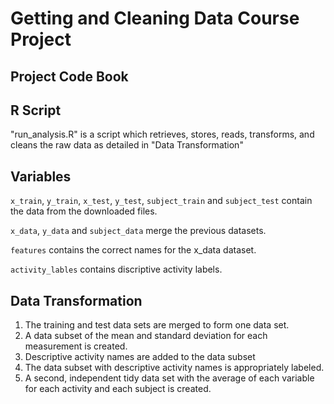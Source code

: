 # Getting and Cleaning Data Course Project

## Project Code Book

## R Script
"run_analysis.R" is a script which retrieves, stores, reads, transforms, and cleans the raw data as detailed in "Data Transformation"

## Variables
```x_train```, ```y_train```, ```x_test```, ```y_test```, ```subject_train``` and ```subject_test``` contain the data from the downloaded files.

```x_data```, ```y_data``` and ```subject_data``` merge the previous datasets.

```features``` contains the correct names for the x_data dataset.

```activity_lables``` contains discriptive activity labels.

## Data Transformation
1. The training and test data sets are merged to form one data set.
2. A data subset of the mean and standard deviation for each measurement is created.
3. Descriptive activity names are added to the data subset
4. The data subset with descriptive activity names is appropriately labeled.
5. A second, independent tidy data set with the average of each variable for each activity and each subject is created.
